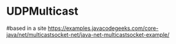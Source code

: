 # UDPMulticast


#based in a site
https://examples.javacodegeeks.com/core-java/net/multicastsocket-net/java-net-multicastsocket-example/
